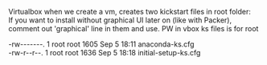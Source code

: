 Virtualbox when we create a vm, creates two kickstart files in root folder:  
If you want to install without graphical UI later on (like with Packer), comment out 'graphical' line in them and use.
PW in vbox ks files is for root

-rw-------. 1 root root 1605 Sep  5 18:11 anaconda-ks.cfg  
-rw-r--r--. 1 root root 1636 Sep  5 18:18 initial-setup-ks.cfg   
